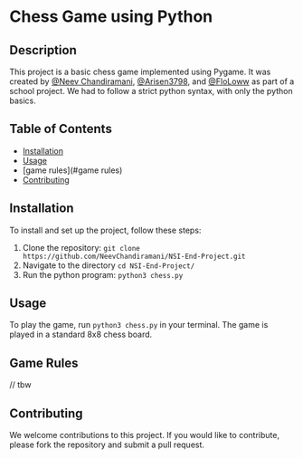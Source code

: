 # Chess Game using Python

## Description
This project is a basic chess game implemented using Pygame. It was created by [@Neev Chandiramani](https://github.com/neevchandiramani), [@Arisen3798](https://github.com/Arisen3798), and [@FloLoww](https://github.com/FloLoww) as part of a school project. We had to follow a strict python syntax, with only the python basics.

## Table of Contents
- [Installation](#installation)
- [Usage](#usage)
- [game rules](#game rules)
- [Contributing](#contributing)

## Installation
To install and set up the project, follow these steps:

1. Clone the repository: `git clone https://github.com/NeevChandiramani/NSI-End-Project.git`
2. Navigate to the directory `cd NSI-End-Project/`
3. Run the python program: `python3 chess.py`

## Usage
To play the game, run `python3 chess.py` in your terminal. The game is played in a standard 8x8 chess board.

## Game Rules
// tbw

## Contributing
We welcome contributions to this project. If you would like to contribute, please fork the repository and submit a pull request.
